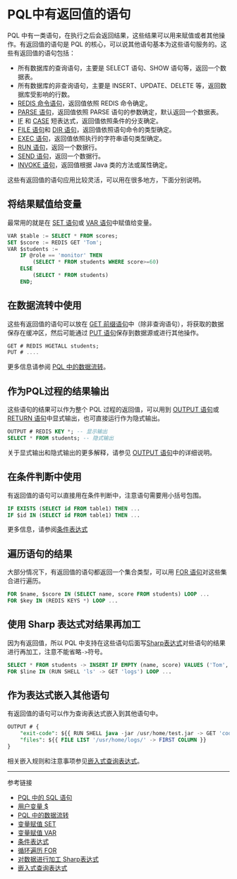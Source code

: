 # PQL中有返回值的语句

PQL 中有一类语句，在执行之后会返回结果，这些结果可以用来赋值或者其他操作。有返回值的语句是 PQL 的核心，可以说其他语句基本为这些语句服务的。这些有返回值的语句包括：

* 所有数据库的查询语句，主要是 SELECT 语句、SHOW 语句等，返回一个数据表。
* 所有数据库的非查询语句，主要是 INSERT、UPDATE、DELETE 等，返回数据库受影响的行数。
* [REDIS 命令语句](/pql/redis.md)，返回值依照 REDIS 命令确定。
* [PARSE 语句](/pql/parse.md)，返回值依照 PARSE 语句的参数确定，默认返回一个数据表。
* [IF](/pql/if.md) 和 [CASE](/pql/case/md) 短表达式，返回值依照条件的分支确定。
* [FILE 语句](/pql/file.md)和 [DIR 语句](/pql/dir.md)，返回值依照语句命令的类型确定。
* [EXEC 语句](/pql/exec.md)，返回值依照执行的字符串语句类型确定。
* [RUN 语句](/pql/run.md)，返回一个数据行。
* [SEND 语句](/pql/send.md)，返回一个数据行。
* [INVOKE 语句](/pql/invoke.md)，返回值根据 Java 类的方法或属性确定。

这些有返回值的语句应用比较灵活，可以用在很多地方，下面分别说明。

## 将结果赋值给变量

最常用的就是在 [SET 语句](/pql/set.md)或 [VAR 语句](/pql/var.md)中赋值给变量。

```sql
VAR $table := SELECT * FROM scores;
SET $score := REDIS GET 'Tom';
VAR $students := 
    IF @role == 'monitor' THEN
        (SELECT * FROM students WHERE score>=60)
    ELSE
        (SELECT * FROM students)
    END;
```

## 在数据流转中使用

这些有返回值的语句可以放在 [GET 前缀语句](/pql/get.md)中（除非查询语句），将获取的数据保存在缓冲区，然后可能通过 [PUT 语句](/pql/put.md)保存到数据源或进行其他操作。

```sql
GET # REDIS HGETALL students;
PUT # ....
```

更多信息请参阅 [PQL 中的数据流转](/pql/dataflow.md)。

## 作为PQL过程的结果输出

这些语句的结果可以作为整个 PQL 过程的返回值，可以用到 [OUTPUT 语句](/pql/output.md)或 [RETURN 语句](/pql/return.md)中显式输出，也可直接运行作为隐式输出。

```sql
OUTPUT # REDIS KEY *; -- 显示输出
SELECT * FROM students; -- 隐式输出
```

关于显式输出和隐式输出的更多解释，请参见 [OUTPUT 语句](/pql/output.md)中的详细说明。

## 在条件判断中使用

有返回值的语句可以直接用在条件判断中，注意语句需要用小括号包围。

```sql
IF EXISTS (SELECT id FROM table1) THEN ...
IF $id IN (SELECT id FROM table1) THEN ...
```

更多信息，请参阅[条件表达式](/pql/condition.md)

## 遍历语句的结果

大部分情况下，有返回值的语句都返回一个集合类型，可以用 [FOR 语句](/pql/for.md)对这些集合进行遍历。

```sql
FOR $name, $score IN (SELECT name, score FROM students) LOOP ...
FOR $key IN (REDIS KEYS *) LOOP ...
```

## 使用 Sharp 表达式对结果再加工

因为有返回值，所以 PQL 中支持在这些语句后面写[Sharp表达式](/pql/sharp.md)对些语句的结果进行再加工，注意不能省略`->`符号。

```sql
SELECT * FROM students -> INSERT IF EMPTY (name, score) VALUES ('Tom', 89);
FOR $line IN (RUN SHELL 'ls' -> GET 'logs') LOOP ...
```

## 作为表达式嵌入其他语句

有返回值的语句可以作为查询表达式嵌入到其他语句中。

```sql
OUTPUT # {
    "exit-code": ${{ RUN SHELL java -jar /usr/home/test.jar -> GET 'code' }},
    "files": ${{ FILE LIST '/usr/home/logs/' -> FIRST COLUMN }}
}
```

相关嵌入规则和注意事项参见[嵌入式查询表达式](/pql/query.md)。


---
参考链接

* [PQL 中的 SQL 语句](/pql/sql.md)
* [用户变量 $](/pql/variable.md)
* [PQL 中的数据流转](/pql/dataflow.md)
* [变量赋值 SET](/pql/set.md)
* [变量赋值 VAR](/pql/var.md)
* [条件表达式](/pql/condition.md)
* [循环遍历 FOR](/pql/for.md)
* [对数据进行加工 Sharp表达式](/pql/sharp.md)
* [嵌入式查询表达式](/pql/query.md)